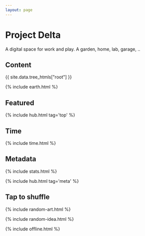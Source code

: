 ```yaml
---
layout: page
---
```


<style>

</style>

# Project Delta 

A digital space for work and play. A garden, home, lab, garage, .. 

## Content

<div style="margin-top:0.5rem">
{{ site.data.tree_htmls["root"] }}
</div>

{% include earth.html %}

## Featured

{% include hub.html tag='top' %}

## Time 

{% include time.html %}

## Metadata 

{% include stats.html  %}

{% include hub.html tag='meta' %}

## Tap to shuffle   

{% include random-art.html %}

{% include random-idea.html %}

{% include offline.html  %}
